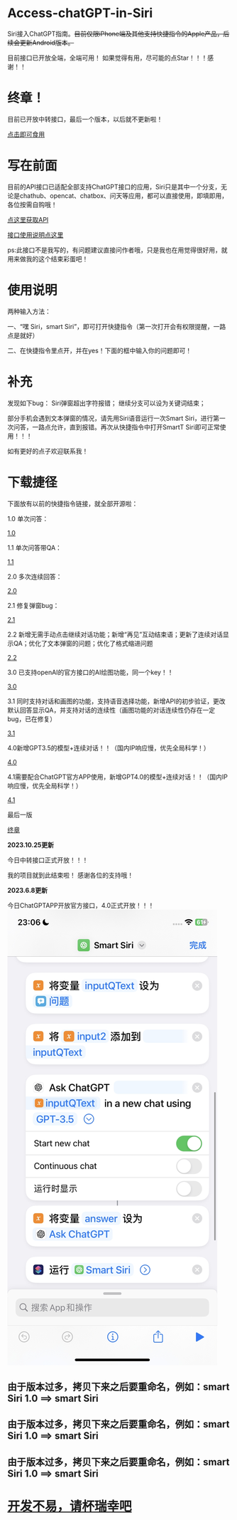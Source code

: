# Access-chatGPT-in-Siri
Siri接入ChatGPT指南。~~目前仅限iPhone端及其他支持快捷指令的Apple产品，后续会更新Android版本。~~

目前接口已开放全端，全端可用！
如果觉得有用，尽可能的点Star！！！感谢！！


# 终章！
目前已开放中转接口，最后一个版本，以后就不更新啦！

[点击即可食用](https://www.icloud.com/shortcuts/dbc5daf8e00e47ff9e3d4aa9c178e61d)

# 写在前面
目前的API接口已适配全部支持ChatGPT接口的应用，Siri只是其中一个分支，无论是chathub、opencat、chatbox、问天等应用，都可以直接使用，即填即用，各位按需自购哦！

[点这里获取API](https://api.nextweb.fun/)

[接口使用说明点这里](https://flowus.cn/yifei/share/7c1ff13b-277d-40da-8c04-ebf770ea46ea)

ps:此接口不是我写的，有问题建议直接问作者哦，只是我也在用觉得很好用，就用来做我的这个结束彩蛋吧！

# 使用说明

两种输入方法：

一、“嘿 Siri，smart Siri”，即可打开快捷指令（第一次打开会有权限提醒，一路点是就好）

二、在快捷指令里点开，并在yes！下面的框中输入你的问题即可！

# 补充

发现如下bug：
Siri弹窗超出字符报错；
继续分支可以设为关键词结束；

部分手机会遇到文本弹窗的情况，请先用Siri语音运行一次Smart Siri，进行第一次问答，一路点允许，直到报错。再次从快捷指令中打开SmartT Siri即可正常使用！！！

如有更好的点子欢迎联系我！

# 下载捷径

下面放有以前的快捷指令链接，就全部开源啦：

1.0 单次问答：

[1.0](https://www.icloud.com/shortcuts/ddb23c1a0d29406ab82c26cef8621974)

1.1 单次问答带QA：

[1.1](https://www.icloud.com/shortcuts/b7843588bb11435f90e04a992c24e256)

2.0 多次连续回答：

[2.0](https://www.icloud.com/shortcuts/18d3f2621abb424c9bc85a46ede39142)

2.1 修复弹窗bug：

[2.1](https://www.icloud.com/shortcuts/809977bb030f4c9f9ce57a357e3ddf0c)

2.2 新增无需手动点击继续对话功能；新增“再见”互动结束语；更新了连续对话显示QA；优化了文本弹窗的问题；优化了格式缩进问题

[2.2](https://www.icloud.com/shortcuts/cebc3ec416a24a91a60405dd6cdf7708)

3.0 已支持openAI的官方接口的AI绘图功能，同一个key！！

[3.0](https://www.icloud.com/shortcuts/67e9b7ccb15c4bedb4faf6d98f31adec)

3.1 同时支持对话和画图的功能，支持语音选择功能，新增API的初步验证，更改默认回答显示QA，并支持对话的连续性（画图功能的对话连续性仍存在一定bug，已在修复）

[3.1](https://www.icloud.com/shortcuts/ca012c8fd4d14f6babcd4f230e65a495)

4.0新增GPT3.5的模型+连续对话！！（国内IP响应慢，优先全局科学！）

[4.0](https://afdian.net/a/Daiyimo/plan)

4.1需要配合ChatGPT官方APP使用，新增GPT4.0的模型+连续对话！！（国内IP响应慢，优先全局科学！）

[4.1](https://afdian.net/a/Daiyimo/plan)

最后一版

[终章](https://www.icloud.com/shortcuts/dbc5daf8e00e47ff9e3d4aa9c178e61d)


**2023.10.25更新**

今日中转接口正式开放！！！

我的项目就到此结束啦！
感谢各位的支持哦！

**2023.6.8更新**

今日ChatGPTAPP开放官方接口，4.0正式开放！！！
![image-调用官方接口](images/调用官方接口.jpg)

## 由于版本过多，拷贝下来之后要重命名，例如：smart Siri 1.0 ==> smart Siri

## 由于版本过多，拷贝下来之后要重命名，例如：smart Siri 1.0 ==> smart Siri

## 由于版本过多，拷贝下来之后要重命名，例如：smart Siri 1.0 ==> smart Siri

# [开发不易，请杯瑞幸吧](https://afdian.net/a/Daiyimo/plan)

